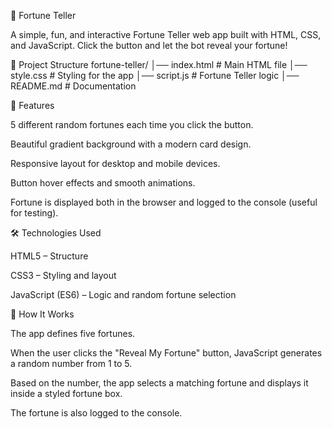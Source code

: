 🔮 Fortune Teller

A simple, fun, and interactive Fortune Teller web app built with HTML, CSS, and JavaScript.
Click the button and let the bot reveal your fortune!

📂 Project Structure
fortune-teller/
│── index.html     # Main HTML file
│── style.css      # Styling for the app
│── script.js      # Fortune Teller logic
│── README.md      # Documentation

🎯 Features

5 different random fortunes each time you click the button.

Beautiful gradient background with a modern card design.

Responsive layout for desktop and mobile devices.

Button hover effects and smooth animations.

Fortune is displayed both in the browser and logged to the console (useful for testing).

🛠️ Technologies Used

HTML5 – Structure

CSS3 – Styling and layout

JavaScript (ES6) – Logic and random fortune selection

📖 How It Works

The app defines five fortunes.

When the user clicks the "Reveal My Fortune" button, JavaScript generates a random number from 1 to 5.

Based on the number, the app selects a matching fortune and displays it inside a styled fortune box.

The fortune is also logged to the console.
